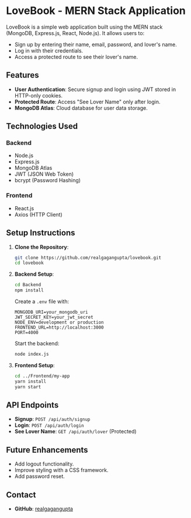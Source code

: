 # LoveBook - MERN Stack Application

LoveBook is a simple web application built using the MERN stack (MongoDB, Express.js, React, Node.js). It allows users to:

- Sign up by entering their name, email, password, and lover's name.
- Log in with their credentials.
- Access a protected route to see their lover's name.

## Features

- **User Authentication**: Secure signup and login using JWT stored in HTTP-only cookies.
- **Protected Route**: Access "See Lover Name" only after login.
- **MongoDB Atlas**: Cloud database for user data storage.

## Technologies Used

### Backend
- Node.js
- Express.js
- MongoDB Atlas
- JWT (JSON Web Token)
- bcrypt (Password Hashing)

### Frontend
- React.js
- Axios (HTTP Client)

## Setup Instructions

1. **Clone the Repository**:
   ```bash
   git clone https://github.com/realgagangupta/lovebook.git
   cd lovebook
   ```
2. **Backend Setup**:
   ```bash
   cd Backend
   npm install
   ```
   Create a `.env` file with:
   ```env
   MONGODB_URI=your_mongodb_uri
   JWT_SECRET_KEY=your_jwt_secret
   NODE_ENV=development or production
   FRONTEND_URL=http://localhost:3000
   PORT=4000
   ```
   Start the backend:
   ```bash
   node index.js     
   ```
3. **Frontend Setup**:
   ```bash
   cd ../Frontend/my-app
   yarn install
   yarn start
   ```

## API Endpoints

- **Signup**: `POST /api/auth/signup`
- **Login**: `POST /api/auth/login`
- **See Lover Name**: `GET /api/auth/lover` (Protected)

## Future Enhancements

- Add logout functionality.
- Improve styling with a CSS framework.
- Add password reset.

## Contact
- **GitHub**: [realgagangupta](https://github.com/realgagangupta)
